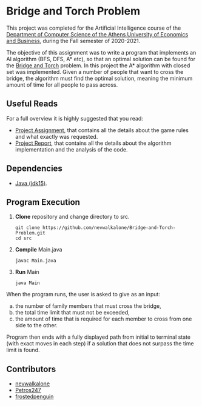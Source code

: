 # Bridge and Torch Problem

This project was completed for the Artificial Intelligence course of the [Department of Computer Science of the Athens University of Economics and Business](https://www.dept.aueb.gr/el/cs), during the Fall semester of 2020-2021.

The objective of this assignment was to write a program that implements an AI algorithm (BFS, DFS, A* etc), so that an optimal solution can be found for the [Bridge and Torch](https://en.wikipedia.org/wiki/Bridge_and_torch_problem) problem. In this project the A* algorithm with closed set was implemented. Given a number of people that want to cross the bridge, the algorithm must find the optimal solution, meaning the minimum amount of time for all people to pass across.

## Useful Reads

For a full overview it is highly suggested that you read:

- [Project Assignment](https://github.com/nevwalkalone/Bridge-and-Torch-Problem/blob/main/assignment-report/project-assignment.pdf), that contains all the details about the game rules and what exactly was requested.
- [Project Report](https://github.com/nevwalkalone/Bridge-and-Torch-Problem/blob/main/assignment-report/project-report.pdf), that contains all the details about the algorithm implementation and the analysis of the code.

## Dependencies

- [Java (jdk15)](https://www.oracle.com/java/technologies/javase/jdk15-archive-downloads.html).

## Program Execution

1. **Clone** repository and change directory to src.

   ```console
   git clone https://github.com/nevwalkalone/Bridge-and-Torch-Problem.git
   cd src
   ```

2. **Compile** Main.java

   ```console
   javac Main.java
   ```

3. **Run** Main

   ```console
   java Main
   ```

When the program runs, the user is asked to give as an input:

<ol type="a">
  <li>the number of family members that must cross the bridge,</li>
  <li>the total time limit that must not be exceeded, </li>
  <li>the amount of time that is required for each member to cross from one side to the other.  </li>
</ol>

Program then ends with a fully displayed path from initial to terminal state (with exact moves in each step) if a solution that does not surpass the time limit is found.

## Contributors

- [nevwalkalone](https://github.com/nevwalkalone)
- [Petros247](https://github.com/Petros247)
- [frostedpenguin](https://github.com/frostedpenguin)
